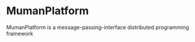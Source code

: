 MumanPlatform
=============

MumanPlatform is a message-passing-interface distributed programming framework
